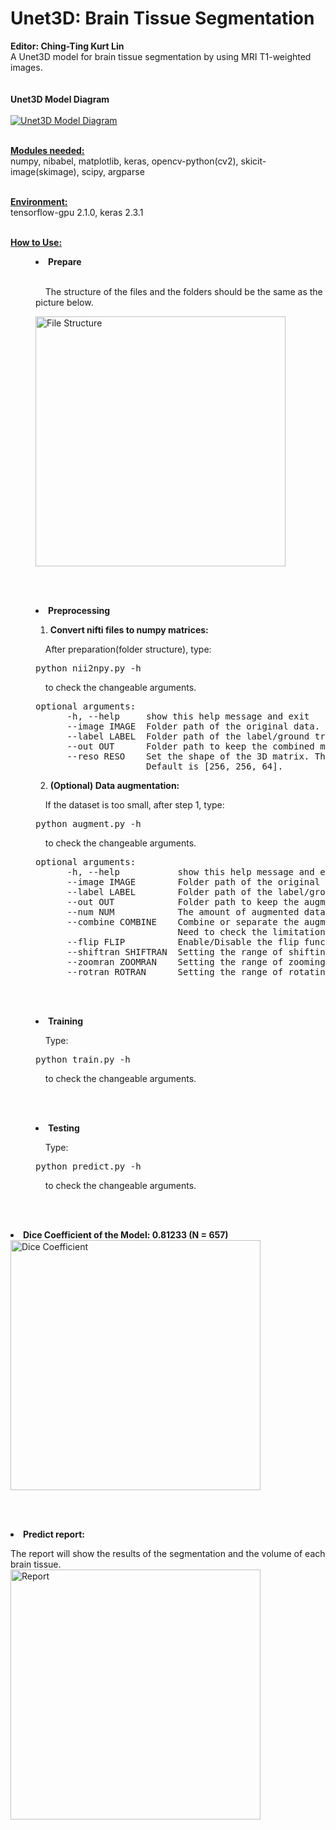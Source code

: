 # Unet3D: Brain Tissue Segmentation
<strong>Editor: Ching-Ting Kurt Lin</strong>
<br>A Unet3D model for brain tissue segmentation by using MRI T1-weighted images.<br><br>
<br><strong>Unet3D Model Diagram</strong><br>
<br><a href="https://imgur.com/juLtdhU"><img src="https://i.imgur.com/juLtdhU.png" title="Unet3D Model Diagram" /></a>

<br><strong><u>Modules needed:</u></strong><br>
numpy, nibabel, matplotlib, keras, opencv-python(cv2), skicit-image(skimage), scipy, argparse

<br><strong><u>Environment:</u></strong><br>
tensorflow-gpu 2.1.0, keras 2.3.1

<br><strong><u>How to Use:</u></strong><br>

<menu><li><strong>Prepare</strong></li><br>
<p>&nbsp;&nbsp;&nbsp;&nbsp;The structure of the files and the folders should be the same as the picture below.</p>
<a href="https://imgur.com/DGH0y10"><img src="https://i.imgur.com/DGH0y10.png" title="File Structure" width="400" /></a>

<br><br><li><strong>Preprocessing</strong></li>
  <ol><strong><li>Convert nifti files to numpy matrices:</strong></li></ol>
  <p>&nbsp;&nbsp;&nbsp;&nbsp;After preparation(folder structure), type:
  <pre>python nii2npy.py -h</pre>
  &nbsp;&nbsp;&nbsp;&nbsp;to check the changeable arguments.</p>
  <pre>optional arguments:
  &nbsp;&nbsp;&nbsp;&nbsp;-h, --help     show this help message and exit
  &nbsp;&nbsp;&nbsp;&nbsp;--image IMAGE  Folder path of the original data.
  &nbsp;&nbsp;&nbsp;&nbsp;--label LABEL  Folder path of the label/ground truth.
  &nbsp;&nbsp;&nbsp;&nbsp;--out OUT      Folder path to keep the combined matrices.
  &nbsp;&nbsp;&nbsp;&nbsp;--reso RESO    Set the shape of the 3D matrix. The input list should be [H(height), W(width), D(depth)]. 
  &nbsp;&nbsp;&nbsp;&nbsp;               Default is [256, 256, 64].</pre>
  <ol><strong><li value="2">(Optional) Data augmentation:</strong></li></ol>
  <p>&nbsp;&nbsp;&nbsp;&nbsp;If the dataset is too small, after step 1, type:
  <pre>python augment.py -h</pre>
  &nbsp;&nbsp;&nbsp;&nbsp;to check the changeable arguments.</p>
  <pre>optional arguments:
  &nbsp;&nbsp;&nbsp;&nbsp;-h, --help           show this help message and exit
  &nbsp;&nbsp;&nbsp;&nbsp;--image IMAGE        Folder path of the original data (5-D numpy matrix).
  &nbsp;&nbsp;&nbsp;&nbsp;--label LABEL        Folder path of the label/ground truth (5-D numpy matrix).
  &nbsp;&nbsp;&nbsp;&nbsp;--out OUT            Folder path to keep the augment datas.
  &nbsp;&nbsp;&nbsp;&nbsp;--num NUM            The amount of augmented datas.
  &nbsp;&nbsp;&nbsp;&nbsp;--combine COMBINE    Combine or separate the augment files (True/False).
  &nbsp;&nbsp;&nbsp;&nbsp;                     Need to check the limitation of the RAM while combining all files.
  &nbsp;&nbsp;&nbsp;&nbsp;--flip FLIP          Enable/Disable the flip function (True/False).
  &nbsp;&nbsp;&nbsp;&nbsp;--shiftran SHIFTRAN  Setting the range of shifting pixels (only for x and y axis).
  &nbsp;&nbsp;&nbsp;&nbsp;--zoomran ZOOMRAN    Setting the range of zooming factor (default = 1).
  &nbsp;&nbsp;&nbsp;&nbsp;--rotran ROTRAN      Setting the range of rotating angle (degrees).</pre>
  
<br><br><li><strong>Training</strong></li>
<p>&nbsp;&nbsp;&nbsp;&nbsp;Type:
<pre>python train.py -h</pre>
&nbsp;&nbsp;&nbsp;&nbsp;to check the changeable arguments.</p>
  
<br><br><li><strong>Testing</strong></li>
<p>&nbsp;&nbsp;&nbsp;&nbsp;Type:
<pre>python predict.py -h</pre>
&nbsp;&nbsp;&nbsp;&nbsp;to check the changeable arguments.</p></menu>

<br><br><strong><li>Dice Coefficient of the Model: 0.81233 (N = 657)</li></strong>
<a href="https://imgur.com/6RViFhg"><img src="https://i.imgur.com/6RViFhg.png" title="Dice Coefficient" width="400" /></a>

<br><br><strong><li>Predict report: </li></strong>
<p>The report will show the results of the segmentation and the volume of each brain tissue.<br>
<a href="https://imgur.com/316ml9O"><img src="https://i.imgur.com/316ml9O.png" title="Report" width="400" /></a></p>

